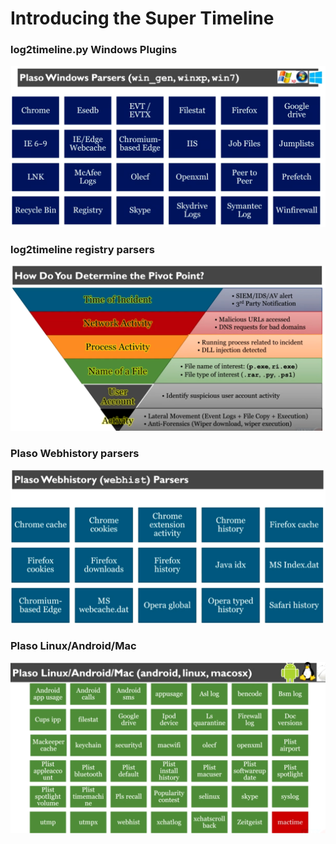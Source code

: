 # Introducing the Super Timeline

### log2timeline.py Windows Plugins

![](<../../.gitbook/assets/image (10).png>)

### log2timeline registry parsers

![](<../../.gitbook/assets/image (12).png>)

### Plaso Webhistory parsers

![](<../../.gitbook/assets/image (7) (3).png>)

### Plaso Linux/Android/Mac&#x20;

![](<../../.gitbook/assets/image (96).png>)
